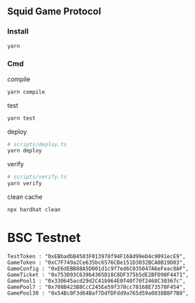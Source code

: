 ## Squid Game Protocol
### Install
```sh
yarn
```
### Cmd
compile
```sh
yarn compile
```
test
```sh
yarn test
```
deploy

```sh
# scripts/deploy.ts
yarn deploy
```
verify
```sh
# scripts/verify.ts
yarn verify
```
clean cache
```sh
npx hardhat clean
```


# BSC Testnet
```
TestToken : "0xEBbadbB4503F013978f94F168d99eD4c9091ecE9",
GameToken : "0xC7F749a2Ce635bc6576CBe151D3032BCA0B19D03",
GameConfig : "0xE6dEBB88A5D001d1c9f7ed6C035047A6eFeac8AF",
GameTicket : "0x753D93C639b4365D18C8DF375b5dE2BFD90F4471",
GamePool1 : "0x330645acd29d2C41b964E0f40f70f2468C30367c",
GamePool7 : "0x708B423B8CcC245Ee59f378cc78168E73570F454",
GamePool30 : "0x54Bc0F3d64Baf7DdfDFdd9a765d59a0838B8F7B8",
```